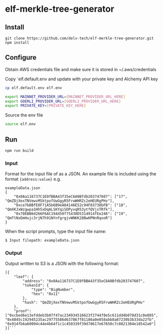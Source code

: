 # elf-merkle-tree-generator

## Install
`git clone https://github.com/delv-tech/elf-merkle-tree-generator.git`
`npm install`

## Configure
Obtain AWS credentials file and make sure it is stored in ~/.aws/credentials

Copy `elf.default.env and update with your private key and Alchemy API key
```bash
cp elf.default.env elf.env
```
```bash
export MAINNET_PROVIDER_URL=[MAINNET_PROVIDER_URL_HERE]
export GOERLI_PROVIDER_URL=[GOERLI_PROVIDER_URL_HERE]
export PRIVATE_KEY=[PRIVATE_KEY_HERE]
```
Source the env file
```bash
source elf.env
```
## Run
```bash
npm run build

```
### Input
Format for the input file of as a JSON. An example file is included using the format `{address:value}`
e.g.
```
exampleData.json
{
	"0x0Aa116737C1E0fBBA43f35eC6A0Bfdb203747607": ["17", "QmZDjXexTNVewvMSktpofUwGgyR5FrwWHRZc2eHEURgPHv"],
	"0xce7bBBfE0F71A5b6B9eA84146E52c94F83738bFB": ["18", "QmXKJxWzgwpa1Hh5xDqALSKYqiSDPyvqR53ytfQVjsTRfk"],
	"0x70EBB6d266F6AC194d50f75430D5314914fEe246": ["19", "QmTtNxDmHujc3rjN7h91NYnfgrgjvWNKK28BwHPNnRqxoR"]
}
```

When the script prompts, type the input file name:
```bash
$ Input filepath: exampleData.json
```

### Output
Output written to S3 is a JSON with the following format:
```
[{
	"leaf": {
		"address": "0x0Aa116737C1E0fBBA43f35eC6A0Bfdb203747607",
		"tokenId": {
			"type": "BigNumber",
			"hex": "0x11"
		},
		"hash": "QmZDjXexTNVewvMSktpofUwGgyR5FrwWHRZc2eHEURgPHv"
	},
	"proof": ["0xcbed6e13efddeb3b07f47ac234934516623f2744f8e5c611dd4b078d31c0e805", "0x4845c192945235ac29775586d637867f81186a0e058abb8a87230b3b33da22fb", "0x914fb6a60094c44e4b64f1c1c450339f39d78617e67650c7c0821304e18542a0"]
}]```

